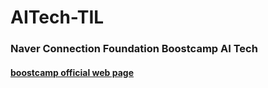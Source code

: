 # AITech-TIL
### Naver Connection Foundation Boostcamp AI Tech

#### [boostcamp official web page](https://boostcamp.connect.or.kr/)
